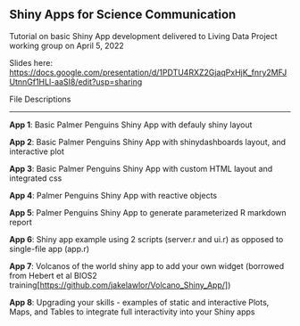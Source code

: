 ## Shiny Apps for Science Communication

Tutorial on basic Shiny App development delivered to Living Data Project working group on April 5, 2022

Slides here: https://docs.google.com/presentation/d/1PDTU4RXZ2GjaqPxHjK_fnry2MFJUtnnGf1HLl-aaSI8/edit?usp=sharing

File Descriptions
______
**App 1**: Basic Palmer Penguins Shiny App with defauly shiny layout

**App 2**: Basic Palmer Penguins Shiny App with shinydashboards layout, and interactive plot

**App 3**: Basic Palmer Penguins Shiny App with custom HTML layout and integrated css

**App 4**: Palmer Penguins Shiny App with reactive objects

**App 5**: Palmer Penguins Shiny App to generate parameterized R markdown report

**App 6**: Shiny app example using 2 scripts (server.r and ui.r) as opposed to single-file app (app.r)

**App 7**: Volcanos of the world shiny app to add your own widget (borrowed from Hebert et al BIOS2 training[https://github.com/jakelawlor/Volcano_Shiny_App/])

**App 8**: Upgrading your skills - examples of static and interactive Plots, Maps, and Tables to integrate full interactivity into your Shiny apps
